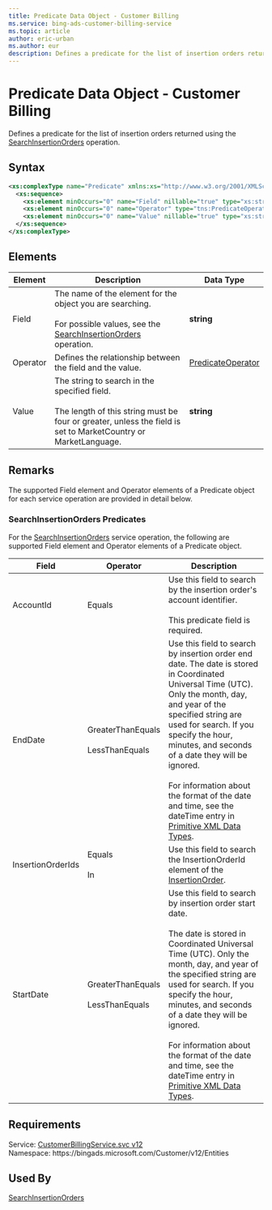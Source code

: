 ```yaml
---
title: Predicate Data Object - Customer Billing
ms.service: bing-ads-customer-billing-service
ms.topic: article
author: eric-urban
ms.author: eur
description: Defines a predicate for the list of insertion orders returned using the SearchInsertionOrders operation.
---
```

# Predicate Data Object - Customer Billing
Defines a predicate for the list of insertion orders returned using the [SearchInsertionOrders](searchinsertionorders.md) operation.

## Syntax
```xml
<xs:complexType name="Predicate" xmlns:xs="http://www.w3.org/2001/XMLSchema">
  <xs:sequence>
    <xs:element minOccurs="0" name="Field" nillable="true" type="xs:string" />
    <xs:element minOccurs="0" name="Operator" type="tns:PredicateOperator" />
    <xs:element minOccurs="0" name="Value" nillable="true" type="xs:string" />
  </xs:sequence>
</xs:complexType>
```

## <a name="elements"></a>Elements

|Element|Description|Data Type|
|-----------|---------------|-------------|
|<a name="field"></a>Field|The name of the element for  the object you are searching.<br/><br/>For possible values, see the [SearchInsertionOrders](searchinsertionorders.md) operation.|**string**|
|<a name="operator"></a>Operator|Defines the relationship between the field and the value.|[PredicateOperator](predicateoperator.md)|
|<a name="value"></a>Value|The string to search in the specified field.<br/><br/>The length of this string must be four or greater, unless the field is set to MarketCountry or MarketLanguage.|**string**|

## <a name="remarks"></a>Remarks
The supported Field element and Operator elements of a Predicate object for each service operation are provided in detail below. 

### <a name="searchinsertionorders"></a>SearchInsertionOrders Predicates
For the [SearchInsertionOrders](searchinsertionorders.md) service operation, the following are supported Field element and Operator elements of a Predicate object.

|Field|Operator|Description|
|---------|------------|---------------|
|AccountId|Equals|Use this field to search by the insertion order's account identifier.<br/><br/>This predicate field is required.|
|EndDate|GreaterThanEquals<br/><br/>LessThanEquals|Use this field to search by insertion order end date. The date is stored in Coordinated Universal Time (UTC). Only the month, day, and year of the specified string are used for search. If you specify the hour, minutes, and seconds of a date they will be ignored.<br/><br/>For information about the format of the date and time, see the dateTime entry in [Primitive XML Data Types](https://go.microsoft.com/fwlink/?linkid=859198).|
|InsertionOrderIds|Equals<br/><br/>In|Use this field to search the InsertionOrderId element of the [InsertionOrder](insertionorder.md).|
|StartDate|GreaterThanEquals<br/><br/>LessThanEquals|Use this field to search by insertion order start date.<br/><br/>The date is stored in Coordinated Universal Time (UTC). Only the month, day, and year of the specified string are used for search. If you specify the hour, minutes, and seconds of a date they will be ignored.<br/><br/>For information about the format of the date and time, see the dateTime entry in [Primitive XML Data Types](https://go.microsoft.com/fwlink/?linkid=859198).|

## Requirements
Service: [CustomerBillingService.svc v12](https://clientcenter.api.bingads.microsoft.com/Api/Billing/v12/CustomerBillingService.svc)  
Namespace: https\://bingads.microsoft.com/Customer/v12/Entities  

## Used By
[SearchInsertionOrders](searchinsertionorders.md)  
